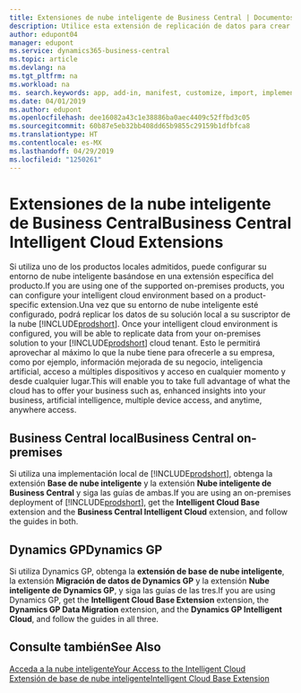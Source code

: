 ```yaml
---
title: Extensiones de nube inteligente de Business Central | Documentos de Microsoft
description: Utilice esta extensión de replicación de datos para crear una copia en la nube de sus datos de modo que esté conectado a la nube inteligente.
author: edupont04
manager: edupont
ms.service: dynamics365-business-central
ms.topic: article
ms.devlang: na
ms.tgt_pltfrm: na
ms.workload: na
ms. search.keywords: app, add-in, manifest, customize, import, implement
ms.date: 04/01/2019
ms.author: edupont
ms.openlocfilehash: dee16082a43c1e38886ba0aec4409c52ffbd3c05
ms.sourcegitcommit: 60b87e5eb32bb408dd65b9855c29159b1dfbfca8
ms.translationtype: HT
ms.contentlocale: es-MX
ms.lasthandoff: 04/29/2019
ms.locfileid: "1250261"
---
```

# <a name="business-central-intelligent-cloud-extensions"></a><span data-ttu-id="7cbbd-103">Extensiones de la nube inteligente de Business Central</span><span class="sxs-lookup"><span data-stu-id="7cbbd-103">Business Central Intelligent Cloud Extensions</span></span>

<span data-ttu-id="7cbbd-104">Si utiliza uno de los productos locales admitidos, puede configurar su entorno de nube inteligente basándose en una extensión específica del producto.</span><span class="sxs-lookup"><span data-stu-id="7cbbd-104">If you are using one of the supported on-premises products, you can configure your intelligent cloud environment based on a product-specific extension.</span></span><span data-ttu-id="7cbbd-105">Una vez que su entorno de nube inteligente esté configurado, podrá replicar los datos de su solución local a su suscriptor de la nube [!INCLUDE[prodshort](includes/prodshort.md)].</span><span class="sxs-lookup"><span data-stu-id="7cbbd-105"> Once your intelligent cloud environment is configured, you will be able to replicate data from your on-premises solution to your [!INCLUDE[prodshort](includes/prodshort.md)] cloud tenant.</span></span> <span data-ttu-id="7cbbd-106">Esto le permitirá aprovechar al máximo lo que la nube tiene para ofrecerle a su empresa, como por ejemplo, información mejorada de su negocio, inteligencia artificial, acceso a múltiples dispositivos y acceso en cualquier momento y desde cualquier lugar.</span><span class="sxs-lookup"><span data-stu-id="7cbbd-106">This will enable you to take full advantage of what the cloud has to offer your business such as, enhanced insights into your business, artificial intelligence, multiple device access, and anytime, anywhere access.</span></span>  

## <a name="business-central-on-premises"></a><span data-ttu-id="7cbbd-107">Business Central local</span><span class="sxs-lookup"><span data-stu-id="7cbbd-107">Business Central on-premises</span></span>
<span data-ttu-id="7cbbd-108">Si utiliza una implementación local de [!INCLUDE[prodshort](includes/prodshort.md)], obtenga la extensión **Base de nube inteligente** y la extensión **Nube inteligente de Business Central** y siga las guías de ambas.</span><span class="sxs-lookup"><span data-stu-id="7cbbd-108">If you are using an on-premises deployment of [!INCLUDE[prodshort](includes/prodshort.md)], get the **Intelligent Cloud Base** extension and the **Business Central Intelligent Cloud** extension, and follow the guides in both.</span></span>  

## <a name="dynamics-gp"></a><span data-ttu-id="7cbbd-109">Dynamics GP</span><span class="sxs-lookup"><span data-stu-id="7cbbd-109">Dynamics GP</span></span>
<span data-ttu-id="7cbbd-110">Si utiliza Dynamics GP, obtenga la **extensión de base de nube inteligente**, la extensión **Migración de datos de Dynamics GP** y la extensión **Nube inteligente de Dynamics GP**, y siga las guías de las tres.</span><span class="sxs-lookup"><span data-stu-id="7cbbd-110">If you are using Dynamics GP, get the **Intelligent Cloud Base Extension** extension, the **Dynamics GP Data Migration** extension, and the **Dynamics GP Intelligent Cloud**, and follow the guides in all three.</span></span>  

## <a name="see-also"></a><span data-ttu-id="7cbbd-111">Consulte también</span><span class="sxs-lookup"><span data-stu-id="7cbbd-111">See Also</span></span>

[<span data-ttu-id="7cbbd-112">Acceda a la nube inteligente</span><span class="sxs-lookup"><span data-stu-id="7cbbd-112">Your Access to the Intelligent Cloud</span></span>](about-intelligent-cloud.md)  
[<span data-ttu-id="7cbbd-113">Extensión de base de nube inteligente</span><span class="sxs-lookup"><span data-stu-id="7cbbd-113">Intelligent Cloud Base Extension</span></span>](ui-extensions-intelligent-cloud.md)  

